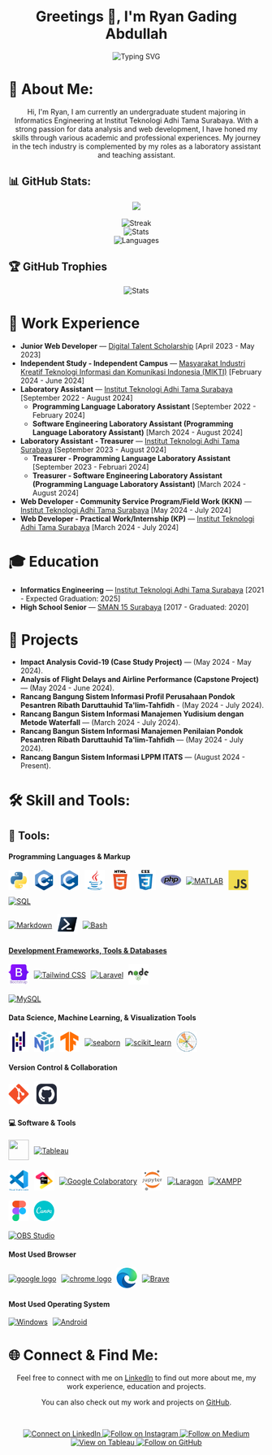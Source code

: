 <h1 align="center">Greetings 👋, I'm Ryan Gading Abdullah</h1>
<p align="center">
  <img src="https://readme-typing-svg.demolab.com?font=Sans+Serif&weight=500&size=30&duration=1000&pause=1000&center=true&vCenter=true&width=500&lines=Data+Analyst+Enthusiast;Data+Science;Teaching+Enthusiast;Treasurer;Frontend+Developer;UI+Design+(Figma);Graphic+Design+(Canva)" alt="Typing SVG">
</p>

# 💫 About Me:
<p align="center">
  Hi, I'm Ryan, I am currently an undergraduate student majoring in Informatics Engineering at Institut Teknologi Adhi Tama Surabaya. With a strong passion for data analysis and web development, I have honed my skills through various academic and professional experiences. My journey in the tech industry is complemented by my roles as a laboratory assistant and teaching assistant.
</p>

## 📊 GitHub Stats:
<div align="center">
<img src="https://komarev.com/ghpvc/?username=RyanGA09&&style=flat-square" align="center"/>
</div>
<br/>

<div align="center">
  <img src="https://github-readme-streak-stats.herokuapp.com/?user=RyanGA09&theme=tokyonight&hide_border=false" alt="Streak"><br/>
  <img src="https://github-readme-stats.vercel.app/api?username=RyanGA09&theme=tokyonight&hide_border=false&include_all_commits=true&count_private=false" alt="Stats"><br/>
<!--   <img src="https://github-readme-stats.vercel.app/api/top-langs/?username=RyanGA09&theme=tokyonight&langs_count=10" alt="Languages"> -->
  <img src="https://github-readme-stats.vercel.app/api/top-langs/?username=RyanGA09&theme=tokyonight&hide_border=false&include_all_commits=true&count_private=false&layout=compact&langs_count=10&hide_progress=true&card_width=200" alt="Languages">
</div>

<!--
![](https://github-readme-stats.vercel.app/api?username=RyanGA09&theme=vue-dark&hide_border=false&include_all_commits=true&count_private=false)<br/>
![](https://github-readme-streak-stats.herokuapp.com/?user=RyanGA09&theme=vue-dark&hide_border=false)<br/>
![](https://github-readme-stats.vercel.app/api/top-langs/?username=RyanGA09&theme=vue-dark&hide_border=false&include_all_commits=true&count_private=false&layout=compact)
-->

## 🏆 GitHub Trophies
<div align="center">
<!--   <img src="https://github-profile-trophy.vercel.app/?username=RyanGA09&theme=vue-dark&no-frame=false&no-bg=true&margin-w=4" alt="Stats"> -->
  <img src="https://github-profile-trophy.vercel.app/?username=RyanGA09&theme=tokyonight" alt="Stats">
</div>

<!-- ![](https://github-profile-trophy.vercel.app/?username=RyanGA09&theme=vue-dark&no-frame=false&no-bg=true&margin-w=4) -->

# 💼 Work Experience
<ul align="left">
  <li>
    <strong>Junior Web Developer</strong> — 
    <a href="https://digitalent.kominfo.go.id/#">Digital Talent Scholarship</a> [April 2023 - May 2023]
  </li> 
  <li>
    <strong>Independent Study - Independent Campus</strong> — 
    <a href="https://mikti.id/">Masyarakat Industri Kreatif Teknologi Informasi dan Komunikasi Indonesia (MIKTI)</a> [February 2024 - June 2024]
  </li> 
  <li>
    <strong>Laboratory Assistant</strong> — 
    <a href="https://itats.ac.id/">Institut Teknologi Adhi Tama Surabaya</a> [September 2022 - August 2024]
    <ul>
      <li><strong>Programming Language Laboratory Assistant</strong> [September 2022 - February 2024]</li>
      <li><strong>Software Engineering Laboratory Assistant (Programming Language Laboratory Assistant)</strong> [March 2024 - August 2024]</li>
    </ul>
  </li>
  <li>
    <strong>Laboratory Assistant - Treasurer</strong> — 
    <a href="https://itats.ac.id/">Institut Teknologi Adhi Tama Surabaya</a> [September 2023 - August 2024]
    <ul>
      <li><strong>Treasurer - Programming Language Laboratory Assistant</strong> [September 2023 - Februari 2024]</li>
      <li><strong>Treasurer - Software Engineering Laboratory Assistant (Programming Language Laboratory Assistant)</strong> [March 2024 - August 2024]</li>
    </ul>
  </li> 
  <li>
    <strong>Web Developer - Community Service Program/Field Work (KKN)</strong> — 
    <a href="https://itats.ac.id/">Institut Teknologi Adhi Tama Surabaya</a> [May 2024 - July 2024]
  </li> 
  <li>
    <strong>Web Developer - Practical Work/Internship (KP)</strong> — 
    <a href="https://itats.ac.id/">Institut Teknologi Adhi Tama Surabaya</a> [March 2024 - July 2024]
  </li> 
</ul>


# 🎓 Education
<ul align="left">
  <li><strong>Informatics Engineering</strong> — <a href="https://itats.ac.id/">Institut Teknologi Adhi Tama Surabaya</a> [2021 - Expected Graduation: 2025]</li>
  <li><strong>High School Senior</strong> — <a href="https://sman15-sby.sch.id/">SMAN 15 Surabaya</a> [2017 - Graduated: 2020]</li> 
</ul>

# 📕 Projects
<ul align="left">
    <li><strong>
    Impact Analysis Covid-19 (Case Study Project)</strong> — (May 2024 - May 2024).</li>
    <li><strong>Analysis of Flight Delays and Airline Performance (Capstone Project)</strong> — (May 2024 - June 2024).</li>
    <li><strong>Rancang Bangung Sistem Informasi Profil Perusahaan Pondok Pesantren Ribath Daruttauhid Ta'lim-Tahfidh</strong> - (May 2024 - July 2024).</li>
    <li><strong>Rancang Bangun Sistem Informasi Manajemen Yudisium dengan Metode Waterfall</strong> — (March 2024 - July 2024).</li>
    <li><strong>Rancang Bangun Sistem Informasi Manajemen Penilaian Pondok Pesantren Ribath Daruttauhid Ta'lim-Tahfidh</strong> — (May 2024 - July 2024).</li>
    <li><strong>Rancang Bangun Sistem Informasi LPPM ITATS</strong> — (August 2024 - Present).</li>
</ul>
<p align="center">
<!--     You can see more of my work experience, education, and projects on my <a href="https://www.linkedin.com/in/ryan-gading-abdullah/details/projects/">LinkedIn</a>. -->
</p>

# 🛠️ Skill and Tools:
<!-- ## ⚡ Skills: -->
<p align="left">
<!--     <h4>💪 Hard Skills</h4>
    <ul>
        <li>Kolaborasi Tim</li>
        <li>Pemecahan Masalah</li>
        <li>Komunikasi Efektif</li>
        <li>Manajemen Waktu</li>
        <li>Adaptabilitas</li>
    </ul>
    <h4>🌱 Soft Skills</h4>
    <ul>
        <li>Kolaborasi Tim</li>
        <li>Pemecahan Masalah</li>
        <li>Komunikasi Efektif</li>
        <li>Manajemen Waktu</li>
        <li>Adaptabilitas</li>
    </ul> -->
</p>

## 🔧 Tools:
<p align="left">
    <h4>Programming Languages & Markup</h4>
    <div style="display: flex; flex-wrap: wrap; gap: 10px; align-items: center;">
        <a href="https://www.python.org" target="_blank" rel="noreferrer">
          <img src="https://raw.githubusercontent.com/devicons/devicon/master/icons/python/python-original.svg" alt="Python" width="40" height="40"/>
        </a>
        <a href="https://www.w3schools.com/cpp/" target="_blank" rel="noreferrer">
          <img src="https://raw.githubusercontent.com/devicons/devicon/master/icons/cplusplus/cplusplus-original.svg" alt="C++" width="40" height="40"/>
        </a>
        <a href="https://www.cprogramming.com/" target="_blank" rel="noreferrer">
          <img src="https://raw.githubusercontent.com/devicons/devicon/master/icons/c/c-original.svg" alt="C" width="40" height="40"/>
        </a>
        <a href="https://www.java.com" target="_blank" rel="noreferrer">
          <img src="https://raw.githubusercontent.com/devicons/devicon/master/icons/java/java-original.svg" alt="Java" width="40" height="40"/>
        </a>
        <a href="https://developer.mozilla.org/en-US/docs/Web/HTML" target="_blank" rel="noreferrer">
          <img src="https://raw.githubusercontent.com/devicons/devicon/master/icons/html5/html5-original-wordmark.svg" alt="HTML5" width="40" height="40"/>
        </a>
        <a href="https://developer.mozilla.org/en-US/docs/Web/CSS" target="_blank" rel="noreferrer">
          <img src="https://raw.githubusercontent.com/devicons/devicon/master/icons/css3/css3-original-wordmark.svg" alt="CSS3" width="40" height="40"/>
        </a>
        <a href="https://www.php.net/" target="_blank" rel="noreferrer">
          <img src="https://raw.githubusercontent.com/devicons/devicon/master/icons/php/php-original.svg" alt="PHP" width="40" height="40"/>
        </a>
        <a href="https://www.mathworks.com/products/matlab.html" target="_blank" rel="noreferrer">
          <img src="https://upload.wikimedia.org/wikipedia/commons/2/21/Matlab_Logo.png" alt="MATLAB" width="40" height="40"/>
        </a>
        <a href="https://www.script.com/" target="_blank" rel="noreferrer">
            <img src="https://raw.githubusercontent.com/devicons/devicon/master/icons/javascript/javascript-original.svg" alt="JavaScript" width="40" height="40"/>
        </a>
<!--         <a href="https://dart.dev/" target="_blank">
            <img style="margin: 10px" src="https://uxwing.com/wp-content/themes/uxwing/download/brands-and-social-media/dart-programming-language-icon.png" alt="Dart" width="40" height="40" />
        </a> -->
<!--         <a target="_blank" href="https://www.vectorlogo.zone/logos/kotlinlang/kotlinlang-icon.svg" style="display: inline-block;">
            <img src="https://www.vectorlogo.zone/logos/kotlinlang/kotlinlang-icon.svg" alt="kotlin" width="40" height="40" />
        </a> -->
        <a href="https://www.w3schools.com/sql/" target="_blank" rel="noreferrer">
            <img src="https://www.freeiconspng.com/uploads/sql-server-icon-png-29.png" alt="SQL" width="40" height="40"/>
<!--           <img src="https://cdn2.iconfinder.com/data/icons/web-and-mobile-ui-volume-7/48/309-512.png" alt="SQL" width="35" height="40" style="filter: brightness(0) invert(1);"/> -->
        </a>
    </div>
    <br/>
    <div style="display: flex; align-items: center; gap: 10px;">
        <!-- Menambahkan bahasa markup -->
        <a href="https://en.wikipedia.org/wiki/Markdown" target="_blank" rel="noreferrer">
          <img src="https://cdn3.iconfinder.com/data/icons/logos-and-brands-adobe/512/205_Markdown-512.png" alt="Markdown" width="40" height="40"/>
        </a>
        <a href="https://www.powershell.org/" target="_blank" rel="noreferrer">
          <img src="https://raw.githubusercontent.com/devicons/devicon/master/icons/powershell/powershell-original.svg" alt="PowerShell" width="40" height="40"/>
        </a>
        <a href="https://www.gnu.org/software/bash/" target="_blank" rel="noreferrer">
          <img src="https://static-00.iconduck.com/assets.00/bash-icon-1792x2048-492kvjo8.png" alt="Bash" width="40" height="40"/>
        </a>
    </div>
    <h4 style="font-weight: bold; text-decoration: underline;">Development Frameworks, Tools & Databases</h4>
    <!-- Web Frameworks and Tools -->
<!--     <h5>Web Frameworks and Tools</h5> -->
    <div style="display: flex; align-items: center; gap: 10px;">
        <a href="https://getbootstrap.com/" target="_blank" rel="noreferrer">
            <img src="https://raw.githubusercontent.com/devicons/devicon/master/icons/bootstrap/bootstrap-original-wordmark.svg" alt="Bootstrap" width="40" height="40"/>
        </a>
        <a href="https://tailwindcss.com/" target="_blank" rel="noreferrer">
            <img src="https://www.vectorlogo.zone/logos/tailwindcss/tailwindcss-icon.svg" alt="Tailwind CSS" width="40" height="40"/>
        </a>
        <a href="https://laravel.com" target="_blank" rel="noreferrer">
            <img src="https://www.vectorlogo.zone/logos/laravel/laravel-icon.svg" alt="Laravel" width="40" height="40"/>
        </a>
        <a href="https://nodejs.org/en" target="_blank" rel="noreferrer">
          <img src="https://raw.githubusercontent.com/devicons/devicon/master/icons/nodejs/nodejs-original-wordmark.svg" alt="nodejs" width="40" height="40" />
        </a>
    </div>
    <br/>
    <!-- Databases -->
<!--     <h5>Databases</h5> -->
    <div style="display: flex; align-items: center; gap: 10px;">
        <a href="https://www.mysql.com/" target="_blank" rel="noreferrer">
<!--             <img src="https://raw.githubusercontent.com/devicons/devicon/master/icons/mysql/mysql-original.svg" alt="MySQL" width="40" height="40"/> -->
            <img src="https://cdn4.iconfinder.com/data/icons/logos-3/181/MySQL-512.png" alt="MySQL" width="40" height="40"/>
        </a>
<!--         <a href="https://www.postgresql.org/" target="_blank" rel="noreferrer">
            <img src="https://raw.githubusercontent.com/devicons/devicon/master/icons/postgresql/postgresql-original.svg" alt="PostgreSQL" width="40" height="40"/>
        </a>
        <a href="https://www.mongodb.com/" target="_blank" rel="noreferrer">
            <img src="https://raw.githubusercontent.com/devicons/devicon/master/icons/mongodb/mongodb-original.svg" alt="MongoDB" width="40" height="40"/>
        </a>
        <a href="https://redis.io/" target="_blank" rel="noreferrer">
            <img src="https://raw.githubusercontent.com/devicons/devicon/master/icons/redis/redis-original.svg" alt="Redis" width="40" height="40"/>
        </a> -->
    </div>
    <!-- Mobile Development Tools -->
<!--     <h5>Mobile Development Frameworks & Tools</h5>
    <div style="display: flex; align-items: center; gap: 10px;">
        <a href="https://flutter.dev/" target="_blank" rel="noreferrer">
            <img src="https://cdn.icon-icons.com/icons2/2107/PNG/512/file_type_flutter_icon_130599.png" alt="Flutter" width="40" height="40"/>
        </a>
        <a href="https://reactnative.dev/" target="_blank" rel="noreferrer">
            <img src="https://reactnative.dev/img/header_logo.svg" alt="React Native" width="40" height="40"/>
        </a>
        <a href="https://developer.android.com/studio" target="_blank" rel="noreferrer">
            <img src="https://developer.android.com/images/brand/Android_Robot.png" alt="Android Studio" width="40" height="40"/>
        </a>
        <a href="https://developer.apple.com/xcode/" target="_blank" rel="noreferrer">
            <img src="https://developer.apple.com/assets/elements/icons/xcode/xcode-128x128.png" alt="Xcode" width="40" height="40"/>
        </a>
    </div> -->
    <h4>Data Science, Machine Learning, & Visualization Tools</h4>
    <div style="display: flex; flex-wrap: wrap; gap: 10px; align-items: center;">
        <a href="https://pandas.pydata.org/" target="_blank" rel="noreferrer">
            <img src="https://raw.githubusercontent.com/devicons/devicon/master/icons/pandas/pandas-original.svg" alt="pandas" width="40" height="40"/>
        </a>
        <a href="https://numpy.org/" target="_blank" rel="noreferrer">
            <img src="https://raw.githubusercontent.com/devicons/devicon/master/icons/numpy/numpy-original.svg" alt="numpy" width="40" height="40"/>
        </a>
        <a href="https://www.tensorflow.org/" target="_blank" rel="noreferrer">
            <img src="https://raw.githubusercontent.com/devicons/devicon/master/icons/tensorflow/tensorflow-original.svg" alt="tensorflow" width="40" height="40"/>
        </a>
        <a href="https://seaborn.pydata.org/" target="_blank" rel="noreferrer">
            <img src="https://seaborn.pydata.org/_images/logo-mark-lightbg.svg" alt="seaborn" width="40" height="40"/>
        </a>
        <a href="https://scikit-learn.org/" target="_blank" rel="noreferrer">
            <img src="https://upload.wikimedia.org/wikipedia/commons/0/05/Scikit_learn_logo_small.svg" alt="scikit_learn" width="40" height="40"/>
        </a>
        <a href="https://matplotlib.org/" target="_blank" rel="noreferrer">
            <img src="https://raw.githubusercontent.com/devicons/devicon/master/icons/matplotlib/matplotlib-original.svg" alt="matplotlib" width="40" height="40"/>
        </a>
<!--         <a href="https://flask.palletsprojects.com/" target="_blank" rel="noreferrer"> 
            <img src="https://www.vectorlogo.zone/logos/pocoo_flask/pocoo_flask-icon.svg" alt="flask" width="40" height="40"/> 
        </a> -->
<!--         <a href="https://pytorch.org/" target="_blank" rel="noreferrer">
            <img src="https://raw.githubusercontent.com/devicons/devicon/master/icons/pytorch/pytorch-original.svg" alt="pytorch" width="40" height="40"/>
        </a> -->
<!--         <a target="_blank" href="https://www.vectorlogo.zone/logos/opencv/opencv-icon.svg" style="display: inline-block;">
            <img src="https://www.vectorlogo.zone/logos/opencv/opencv-icon.svg" alt="opencv" width="40" height="40" />
        </a> -->
    </div>
    <h4>Version Control & Collaboration</h4>
    <div style="display: flex; align-items: center; gap: 10px;">
        <a href="https://git-scm.com/" target="_blank" rel="noreferrer">
            <img src="https://raw.githubusercontent.com/devicons/devicon/master/icons/git/git-original.svg" alt="Git" width="40" height="40" />
        </a>
        <a href="https://github.com/" target="_blank" rel="noreferrer" >
            <img src="https://github.com/tandpfun/skill-icons/blob/main/icons/Github-Dark.svg" alt="GitHub" width="40" height="40" style="background-color: #ffffff; padding: 5px; border-radius: 5px;"/>
<!--             <img src="https://raw.githubusercontent.com/devicons/devicon/master/icons/github/github-original.svg" alt="GitHub" width="40" height="40" style="background-color: #ffffff; padding: 5px; border-radius: 5px;"/> -->
        </a>
    </div>
    <h4>💻 Software & Tools</h4>
    <!-- Data Visualization Tools -->
<!--     <h5>Data Visualization Tools</h5> -->
<!--     <p>Alat yang digunakan untuk membuat visualisasi data yang menarik dan informatif, membantu dalam pengambilan keputusan berbasis data.</p> -->
    <div style="display: flex; align-items: center; gap: 10px;">
        <a href="https://lookerstudio.google.com/" target="_blank" rel="noreferrer">
            <img src="https://www.svgrepo.com/show/354012/looker-icon.svg" width="40" height="40"/>
        </a>
        <a href="https://www.tableau.com/" target="_blank" rel="noreferrer">
            <img src="https://cdn2.iconfinder.com/data/icons/mixd/512/3_tableau-512.png" alt="Tableau" width="40" height="40"/>
        </a>
<!--         <a href="https://www.qlik.com/us/try-qlik-view" target="_blank" rel="noreferrer">
            <img src="https://www.qlik.com/us/-/media/qlik/global/logos/qlik-logo.png" alt="QlikView" width="40" height="40"/>
        </a> -->
<!--         <a href="https://powerbi.microsoft.com/" target="_blank" rel="noreferrer">
            <img src="https://static-00.iconduck.com/assets.00/power-bi-icon-1536x2048-0xah5g2o.png" alt="Power BI" width="30" height="40"/>
        </a> -->
<!--         <a href="https://d3js.org/" target="_blank" rel="noreferrer">
            <img src="https://d3js.org/logo.svg" alt="D3.js" width="40" height="40"/>
        </a> -->
    </div>
    <br/>
    <!-- Development Tools -->
<!--     <h5>Development Tools</h5> -->
<!--     <p>Perangkat yang digunakan untuk pengembangan perangkat lunak, termasuk IDE, editor kode, dan platform kolaborasi.</p> -->
    <div style="display: flex; align-items: center; gap: 10px;">
        <a href="https://code.visualstudio.com/" target="_blank" rel="noreferrer">
            <img src="https://raw.githubusercontent.com/devicons/devicon/master/icons/vscode/vscode-original-wordmark.svg" alt="Visual Studio Code" width="40" height="40"/>
        </a>
        <a href="https://www.jetbrains.com/" target="_blank" rel="noreferrer">
            <img src="https://raw.githubusercontent.com/devicons/devicon/master/icons/jetbrains/jetbrains-original.svg" alt="JetBrains" width="40" height="40"/>
        </a>
        <a href="https://colab.research.google.com/" target="_blank" rel="noreferrer">
            <img src="https://img.icons8.com/color/48/000000/google-colab.png" alt="Google Colaboratory" width="40" height="40"/>
        </a>
        <a href="https://jupyter.org/" target="_blank" rel="noreferrer">
            <img src="https://raw.githubusercontent.com/devicons/devicon/master/icons/jupyter/jupyter-original-wordmark.svg" alt="jupyter" width="40" height="40"/>
        </a>
        <a href="https://laragon.org/" target="_blank" rel="noreferrer">
            <img src="https://user-images.githubusercontent.com/176/211701214-b1635bd3-0fa2-477f-9578-54e506dc7d08.png" alt="Laragon" width="40" height="40"/>
        </a>
        <a href="https://www.apachefriends.org/index.html" target="_blank" rel="noreferrer">
            <img src="https://cdn.freebiesupply.com/logos/large/2x/xampp-logo-png-transparent.png" alt="XAMPP" width="40" height="40"/>
        </a>
<!--         <a href="https://www.sublimetext.com/" target="_blank" rel="noreferrer">
            <img src="https://freepngimg.com/icon/download/search/9070-sublime-text.png" alt="Sublime Text" width="40" height="40"/>
        </a> -->
<!--         <a href="https://www.postman.com/" target="_blank" rel="noreferrer">
            <img src="https://www.svgrepo.com/show/354202/postman-icon.svg" alt="Postman" width="40" height="40"/>
        </a> -->
<!--         <a href="https://atom.io/" target="_blank" rel="noreferrer">
            <img src="https://atom.io/images/atom@2x.png" alt="Atom" width="40" height="40"/>
        </a> -->
<!--         <a href="https://www.eclipse.org/" target="_blank" rel="noreferrer">
            <img src="https://www.eclipse.org/eclipse.org/images/eclipse-logo.png" alt="Eclipse" width="40" height="40"/>
        </a> -->
<!--         <a href="https://www.docker.com/" target="_blank" rel="noreferrer">
            <img src="https://www.docker.com/sites/default/files/d8/2019-07/Moby-logo.png" alt="Docker" width="40" height="40"/>
        </a> -->
    </div>
    <br/>
    <!-- Design Tools -->
<!--     <h5>Design Tools</h5> -->
<!--     <p>Alat untuk mendesain antarmuka pengguna dan konten visual, membantu dalam proses kreatif dan kolaborasi tim.</p> -->
    <div style="display: flex; align-items: center; gap: 10px;">
        <a href="https://www.figma.com/" target="_blank" rel="noreferrer">
            <img src="https://raw.githubusercontent.com/devicons/devicon/master/icons/figma/figma-original.svg" alt="Figma" width="40" height="40"/>
        </a>
        <a href="https://www.canva.com/" target="_blank" rel="noreferrer">
            <img src="https://raw.githubusercontent.com/devicons/devicon/master/icons/canva/canva-original.svg" alt="Canva" width="40" height="40"/>
        </a>
<!--         <a href="https://www.adobe.com/products/xd.html" target="_blank" rel="noreferrer">
            <img src="https://upload.wikimedia.org/wikipedia/commons/thumb/0/0f/Adobe_XD_icon.svg/1024px-Adobe_XD_icon.svg.png" alt="Adobe XD" width="40" height="40"/>
        </a> -->
<!--         <a href="https://www.sketch.com/" target="_blank" rel="noreferrer">
            <img src="https://www.sketch.com/images/pages/press/sketch-press-kit/app-icons/sketch-mac-icon@2x.png" alt="Sketch" width="40" height="40"/>
        </a> -->
<!--         <a href="https://www.sketch.com/apps" target="_blank" rel="noreferrer">
            <img src="https://www.sketch.com/images/pages/press/sketch-press-kit/app-icons/sketch-mac-icon@2x.png" alt="Sketch" width="40" height="40"/>
        </a> -->
<!--         <a href="https://www.blender.org/" target="_blank" rel="noreferrer">
            <img src="https://cdn.jsdelivr.net/gh/devicons/devicon/icons/blender/blender-original.svg" height="30" alt="blender logo"  />
        </a> -->
<!--         <a href="https://www.invisionapp.com/" target="_blank" rel="noreferrer">
            <img src="https://upload.wikimedia.org/wikipedia/en/thumb/5/5b/InVisionApp_Logo.svg/1024px-InVisionApp_Logo.svg.png" alt="InVision" width="40" height="40"/>
        </a> -->
<!--         <a href="https://www.adobe.com/products/photoshop.html" target="_blank" rel="noreferrer">
            <img src="https://upload.wikimedia.org/wikipedia/commons/thumb/e/e9/Adobe_Photoshop_logo_2020.svg/2048px-Adobe_Photoshop_logo_2020.svg.png" alt="Adobe Photoshop" width="40" height="40"/>
        </a> -->
    </div>
    <!-- Streaming Tools -->
    <br/>
<!--     <h5>Streaming Tools</h5> -->
<!--     <p>Perangkat untuk merekam dan melakukan streaming video secara langsung, ideal untuk konten kreator dan penyiar.</p> -->
    <div style="display: flex; align-items: center; gap: 10px;">
        <a href="https://obsproject.com/" target="_blank" rel="noreferrer">
            <img src="https://iconape.com/wp-content/png_logo_vector/obs-studio-logo.png" alt="OBS Studio" width="40" height="40"/>
        </a>
<!--         <a href="https://streamlabs.com/" target="_blank" rel="noreferrer">
            <img src="https://upload.wikimedia.org/wikipedia/commons/thumb/6/66/Streamlabs_Logo.png/800px-Streamlabs_Logo.png" alt="Streamlabs" width="40" height="40"/>
        </a> -->
<!--         <a href="https://www.xsplit.com/" target="_blank" rel="noreferrer">
            <img src="https://www.xsplit.com/logo.svg" alt="XSplit" width="40" height="40"/>
        </a> -->
<!--         <a href="https://www.capcut.com/" target="_blank" rel="noreferrer">
            <img src="https://freelogopng.com/images/all_img/1664284836cap-cut-logo-png.png" alt="CapCut" width="40" height="40"/>
        </a> -->
<!--         <a href="https://www.wirecast.com/" target="_blank" rel="noreferrer">
            <img src="https://www.wirecast.com/static/wirecast-5efc1d3d5c6b8e25c41f90cfefed7f6e.png" alt="Wirecast" width="40" height="40"/>
        </a> -->
<!--         <a href="https://www.vmix.com/" target="_blank" rel="noreferrer">
            <img src="https://www.vmix.com/images/vmix_logo.png" alt="vMix" width="40" height="40"/>
        </a> -->
    </div>
    <h4>Most Used Browser</h4>
     <div style="display: flex; flex-wrap: wrap; gap: 10px; align-items: center;">
        <a href="https://www.google.com/" target="_blank" rel="noreferrer">
            <img src="https://cdn.jsdelivr.net/gh/devicons/devicon/icons/google/google-original.svg" height="40" alt="google logo"  />
        </a>
        <a href="https://www.google.com/chrome/" target="_blank" rel="noreferrer">
            <img src="https://cdn.jsdelivr.net/gh/devicons/devicon/icons/chrome/chrome-original.svg" height="40" alt="chrome logo"  />
        </a>
        <a href="https://www.microsoft.com/en-us/edge" target="_blank" rel="noreferrer">
            <img src="https://raw.githubusercontent.com/alrra/browser-logos/main/src/edge/edge.svg" alt="Edge" width="40" height="40"/>
        </a>
        <a href="https://www.brave.com/" target="_blank" rel="noreferrer">
            <img src="https://cdn.simpleicons.org/Brave/Brave-Original.svg" alt="Brave" width="40" height="40"/>
        </a>
     </div>
     <h4>Most Used Operating System</h4>
    <div style="display: flex; align-items: center; gap: 10px;">
        <a href="https://www.microsoft.com/windows" target="_blank" rel="noreferrer">
            <img src="https://cdn.jsdelivr.net/gh/devicons/devicon/icons/windows8/windows8-original.svg" alt="Windows" width="40" height="40"/>
        </a>
        <a href="https://www.android.com/" target="_blank" rel="noreferrer">
            <img src="https://cdn.jsdelivr.net/gh/devicons/devicon/icons/android/android-original.svg" alt="Android" width="40" height="40"/>
        </a>
<!--         <a href="https://www.ubuntu.com/" target="_blank" rel="noreferrer">
          <img src="https://cdn.jsdelivr.net/gh/devicons/devicon/icons/ubuntu/ubuntu-plain.svg" alt="Ubuntu" width="40" height="40"/>
        </a>
        <a href="https://www.apple.com/macos" target="_blank" rel="noreferrer">
          <img src="https://cdn.jsdelivr.net/gh/devicons/devicon/icons/apple/apple-original.svg" height="40" alt="Apple logo"  />
        </a> -->
    </div>
</p>

<!-- ## Contoh Penerapan:
<p align="left">
    <ol>
        <li><strong>Kolaborasi Tim</strong>: Mampu bekerja dalam tim lintas disiplin untuk mencapai tujuan bersama.</li>
        <li><strong>Pemecahan Masalah</strong>: Berpengalaman dalam menganalisis dan mengatasi tantangan teknis.</li>
    </ol>
</p> -->

# 🌐 Connect & Find Me:
<p align="center">
    Feel free to connect with me on <a href="https://www.linkedin.com/in/ryan-gading-abdullah/">LinkedIn</a> to find out more about me, my work experience, education and projects.
</p>
<p align="center">
    You can also check out my work and projects on <a href="https://github.com/RyanGA09">GitHub</a>.
</p>
</br>
<p align="center">
    <!-- LinkedIn Badge -->
    <a href="https://www.linkedin.com/in/ryan-gading-abdullah" target="blank">
        <img src="https://img.shields.io/badge/LinkedIn-Connect-blue?logo=linkedin&style=for-the-badge" alt="Connect on LinkedIn" />
    </a>
    <!-- Instagram Badge -->
    <a href="https://www.instagram.com/ryan_g._a" target="blank">
        <img src="https://img.shields.io/badge/Instagram-Follow-purple?logo=instagram&style=for-the-badge" alt="Follow on Instagram" />
    </a>
    <!-- X (Twitter) Badge -->
<!--     <a href="https://twitter.com/yourusername" target="blank">
        <img src="https://img.shields.io/badge/X-Follow-000000?logo=x&style=for-the-badge" alt="Follow on X" />
    </a> -->
    <!-- Facebook Badge -->
<!--     <a href="https://www.facebook.com/dummy" target="_blank">
        <img src="https://img.shields.io/badge/Facebook-Follow-1877F2?logo=facebook&style=for-the-badge" alt="Follow on Facebook" />
    </a> -->
    <!-- Medium Badge -->
    <a href="https://medium.com/@ryangadingabdullah" target="blank">
        <img src="https://img.shields.io/badge/Medium-Follow-000000?logo=medium&style=for-the-badge" alt="Follow on Medium" />
    </a>
    <!-- Tableau Badge -->
    <a href="https://public.tableau.com/app/profile/ryanga09/vizzes" target="blank">
        <img src="https://img.shields.io/badge/Tableau-View-orange?logo=tableau&style=for-the-badge" alt="View on Tableau" />
    </a>
    <!-- GitHub Badge -->
    <a href="https://github.com/RyanGA09" target="blank">
        <img src="https://img.shields.io/badge/GitHub-Follow-black?logo=github&style=for-the-badge" alt="Follow on GitHub" />
    </a>
    <!-- GitLab Badge -->
<!--     <a href="https://gitlab.com/dummy" target="_blank">
        <img src="https://img.shields.io/badge/GitLab-Follow-black?logo=gitlab&style=for-the-badge" alt="Follow on GitLab" />
    </a> -->
    <!-- Upwork Badge -->
<!--     <a href="https://www.upwork.com/freelancers/~dummy" target="_blank">
        <img src="https://img.shields.io/badge/Upwork-Hire-6FDA44?logo=upwork&style=for-the-badge" alt="Hire on Upwork" />
    </a> -->
    <!-- Fiverr Badge -->
<!--     <a href="https://www.fiverr.com/dummy" target="_blank">
        <img src="https://img.shields.io/badge/Fiverr-Hire-1DBF73?logo=fiverr&style=for-the-badge" alt="Hire on Fiverr" />
    </a> -->
</p>

<!-- 💰 Support Me: -->
<!-- <h3 align="left">Support Me</h3> -->
<p align="left">
    <!-- BuyMeACoffee Badge -->
<!--     <a href="https://www.buymeacoffee.com/yourusername" target="_blank">
        <img src="https://img.shields.io/badge/Buy%20Me%20A%20Coffee-Support-yellow?logo=buymeacoffee&style=for-the-badge" alt="Support on BuyMeACoffee" />
    </a> -->
    <!-- Ko-Fi Badge -->
<!--     <a href="https://ko-fi.com/yourusername" target="_blank">
        <img src="https://img.shields.io/badge/Ko--Fi-Support-blue?logo=ko-fi&style=for-the-badge" alt="Support on Ko-Fi" />
    </a> -->
    <!-- Patreon Badge -->
<!--     <a href="https://www.patreon.com/yourusername" target="_blank">
        <img src="https://img.shields.io/badge/Patreon-Support-f96854?logo=patreon&style=for-the-badge" alt="Support on Patreon" />
    </a> -->
    <!-- Saweria Badge -->
<!--     <a href="https://saweria.co/yourusername" target="_blank">
        <img src="https://img.shields.io/badge/Saweria-Support-orange?logo=saweria&style=for-the-badge" alt="Support on Saweria" />
    </a> -->
    <!-- Sociabuzz Badge -->
<!--     <a href="https://sociabuzz.com/yourusername" target="_blank">
        <img src="https://img.shields.io/badge/Sociabuzz-Support-00C3FF?logo=sociabuzz&style=for-the-badge" alt="Support on Sociabuzz" />
    </a> -->
    <!-- Streamlabs Badge -->
<!--     <a href="https://streamlabs.com/yourusername" target="_blank">
        <img src="https://img.shields.io/badge/Streamlabs-Donate-green?logo=streamlabs&style=for-the-badge" alt="Donate with Streamlabs" />
    </a> -->
    <!-- Nyawer.co Badge -->
<!--     <a href="https://nyawer.co/yourusername" target="_blank">
        <img src="https://img.shields.io/badge/Nyawer-Support-red?logo=nyawer&style=for-the-badge" alt="Support on Nyawer.co" />
    </a> -->
    <!-- Trakteer Badge -->
<!--     <a href="https://trakteer.id/yourusername" target="_blank">
        <img src="https://img.shields.io/badge/Trakteer-Support-FF3C3C?logo=trakteer&style=for-the-badge" alt="Support on Trakteer" />
    </a> -->
</p>
